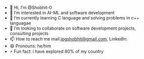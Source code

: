 - 👋 Hi, I’m @Shobhit-0
- 👀 I’m interested in AI-ML and software development
- 🌱 I’m currently learning C language and solving problems in c++ languagae
- 💞️ I’m looking to collaborate on software development projects, consulting projects
- 📫 How to reach me mail:jpgshobhit@gmail.com, LinkedIn:
- 😄 Pronouns: he/him
- ⚡ Fun fact: i have explored 80% of my country

<!---
Shobhit-0/Shobhit-0 is a ✨ special ✨ repository because its `README.md` (this file) appears on your GitHub profile.
You can click the Preview link to take a look at your changes.
--->
